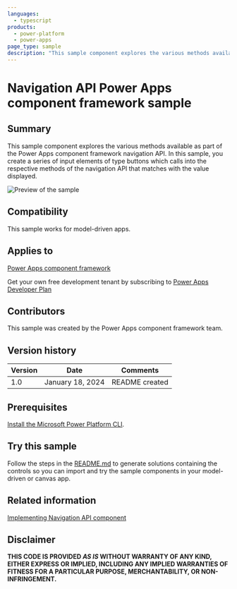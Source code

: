 ```yaml
---
languages:
  - typescript
products:
  - power-platform
  - power-apps
page_type: sample
description: "This sample component explores the various methods available as part of the Power Apps component framework navigation API. In this sample, you create a series of input elements of type buttons which calls into the respective methods of the navigation API that matches with the value displayed."
---
```


# Navigation API Power Apps component framework sample

## Summary

This sample component explores the various methods available as part of the Power Apps component framework navigation API. In this sample, you create a series of input elements of type buttons which calls into the respective methods of the navigation API that matches with the value displayed.

![Preview of the sample](https://learn.microsoft.com/power-apps/developer/component-framework/media/navigation-api-control.png)

## Compatibility

This sample works for model-driven apps.

## Applies to

[Power Apps component framework](https://learn.microsoft.com/power-apps/developer/component-framework/overview)

Get your own free development tenant by subscribing to [Power Apps Developer Plan](https://learn.microsoft.com/power-platform/developer/plan)

## Contributors

This sample was created by the Power Apps component framework team.

## Version history

| Version | Date             | Comments       |
| ------- | ---------------- | -------------- |
| 1.0     | January 18, 2024 | README created |

## Prerequisites

[Install the Microsoft Power Platform CLI](https://learn.microsoft.com/power-platform/developer/cli/introduction).

## Try this sample

Follow the steps in the [README.md](../README.md) to generate solutions containing the controls so you can import and try the sample components in your model-driven or canvas app.

## Related information

[Implementing Navigation API component](https://learn.microsoft.com/power-apps/developer/component-framework/sample-controls/navigation-api-control)

## Disclaimer

**THIS CODE IS PROVIDED _AS IS_ WITHOUT WARRANTY OF ANY KIND, EITHER EXPRESS OR IMPLIED, INCLUDING ANY IMPLIED WARRANTIES OF FITNESS FOR A PARTICULAR PURPOSE, MERCHANTABILITY, OR NON-INFRINGEMENT.**
